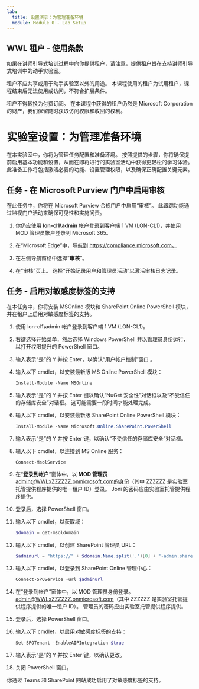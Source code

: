 ```yaml
---
lab:
  title: 设置演示：为管理准备环境
  module: Module 0 - Lab Setup
---
```


## WWL 租户 - 使用条款

如果在讲师引导式培训过程中向你提供租户，请注意，提供租户旨在支持讲师引导式培训中的动手实验室。

租户不应共享或用于动手实验室以外的用途。 本课程使用的租户为试用租户，课程结束后无法使用或访问，不符合扩展条件。

租户不得转换为付费订阅。 在本课程中获得的租户仍然是 Microsoft Corporation 的财产，我们保留随时获取访问权限和收回的权利。

# 实验室设置：为管理准备环境

在本实验室中，你将为管理任务配置和准备环境。 按照提供的步骤，你将确保提前启用基本功能和设置，从而在即将进行的实验室活动中获得更轻松的学习体验。 此准备工作将包括激活必要的功能、设置管理权限，以及确保正确配置关键元素。

## 任务 - 在 Microsoft Purview 门户中启用审核

在此任务中，你将在 Microsoft Purview 合规门户中启用“审核”。 此跟踪功能通过监视门户活动来确保可见性和实施问责。

1. 你仍应使用 **lon-cl1\admin** 帐户登录到客户端 1 VM (LON-CL1)，并使用 MOD 管理员帐户登录到 Microsoft 365。

1. 在“Microsoft Edge”中，导航到 https://compliance.microsoft.com。

1. 在左侧导航窗格中选择“**审核**”。

1. 在“审核”页上。 选择“开始记录用户和管理员活动”以激活审核日志记录。

## 任务 - 启用对敏感度标签的支持

在本任务中，你将安装 MSOnline 模块和 SharePoint Online PowerShell 模块，并在租户上启用对敏感度标签的支持。

1. 使用 lon-cl1\admin 帐户登录到客户端 1 VM (LON-CL1)。

1. 右键选择开始菜单，然后选择 Windows PowerShell 并以管理员身份运行，以打开权限提升的 PowerShell 窗口。

1. 输入表示“是”的 Y 并按 Enter，以确认“用户帐户控制”窗口 。

1. 输入以下 cmdlet，以安装最新版 MS Online PowerShell 模块：

   ```powershell
   Install-Module -Name MSOnline
   ```

1. 输入表示“是”的 Y 并按 Enter 键以确认“NuGet 安全性”对话框以及“不受信任的存储库安全”对话框。  这可能需要一段时间才能处理完成。

1. 输入以下 cmdlet，以安装最新版 SharePoint Online PowerShell 模块：

    ```powershell
    Install-Module -Name Microsoft.Online.SharePoint.PowerShell
    ```

1. 输入表示“是”的 Y 并按 Enter 键，以确认“不受信任的存储库安全”对话框。

1. 输入以下 cmdlet，以连接到 MS Online 服务：

    ```powershell
    Connect-MsolService
    ```

1. 在“**登录到帐户**”窗体中，以 **MOD 管理员**admin@WWLxZZZZZZ.onmicrosoft.com的身份（其中 ZZZZZZ 是实验室托管提供程序提供的唯一租户 ID）登录。  Joni 的密码应由实验室托管提供程序提供。

1. 登录后，选择 PowerShell 窗口。

1. 输入以下 cmdlet，以获取域：

    ```powershell
    $domain = get-msoldomain
    ```

1. 输入以下 cmdlet，以创建 SharePoint 管理员 URL：

    ```powershell
    $adminurl = "https://" + $domain.Name.split('.')[0] + "-admin.sharepoint.com"
    ```

1. 输入以下 cmdlet，以登录到 SharePoint Online 管理中心：

    ```powershell
    Connect-SPOService -url $adminurl
    ```

1. 在“登录到帐户”窗体中，以 MOD 管理员身份登录。  admin@WWLxZZZZZZ.onmicrosoft.com（其中 ZZZZZZ 是实验室托管提供程序提供的唯一租户 ID）。  管理员的密码应由实验室托管提供程序提供。

1. 登录后，选择 PowerShell 窗口。

1. 输入以下 cmdlet，以启用对敏感度标签的支持：

    ```powershell
    Set-SPOTenant -EnableAIPIntegration $true
    ```

1. 输入表示“是”的 Y 并按 Enter 键，以确认更改。

1. 关闭 PowerShell 窗口。

你通过 Teams 和 SharePoint 网站成功启用了对敏感度标签的支持。